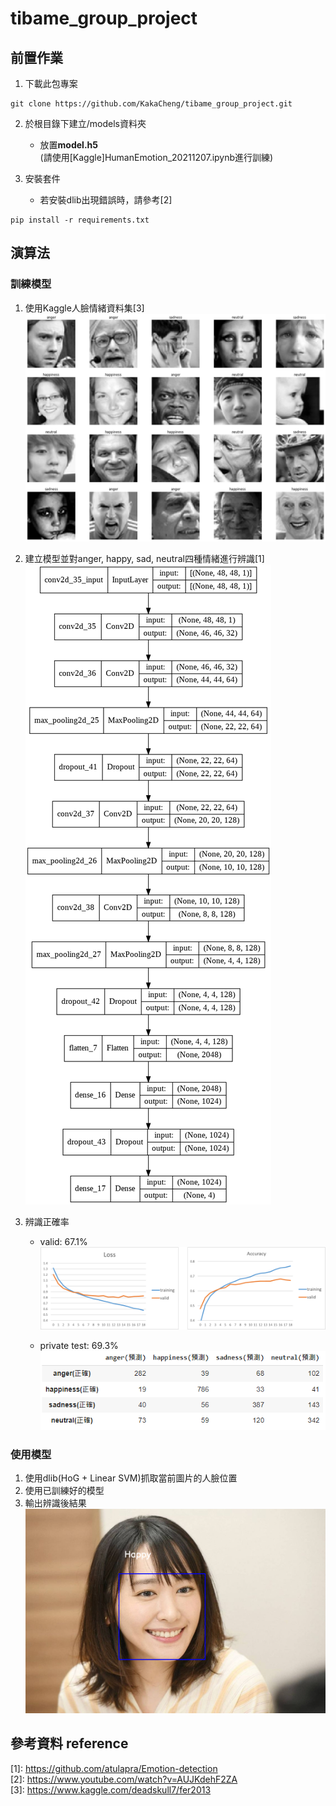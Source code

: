 # tibame_group_project

## 前置作業
1. 下載此包專案
```
git clone https://github.com/KakaCheng/tibame_group_project.git
```
2. 於根目錄下建立/models資料夾
    - 放置**model.h5**\
(請使用[Kaggle]HumanEmotion_20211207.ipynb進行訓練)

3. 安裝套件
    - 若安裝dlib出現錯誤時，請參考\[2]
```
pip install -r requirements.txt
```

## 演算法
### 訓練模型
1. 使用Kaggle人臉情緒資料集\[3]
![image](https://github.com/KakaCheng/tibame_group_project/blob/41ed239efb17a799b0020629882327090b9df3d1/pic/001.png)

2. 建立模型並對anger, happy, sad, neutral四種情緒進行辨識\[1]
![image](https://github.com/KakaCheng/tibame_group_project/blob/41ed239efb17a799b0020629882327090b9df3d1/pic/002.png)

3. 辨識正確率
    - valid: 67.1%\
![image](https://github.com/KakaCheng/tibame_group_project/blob/41ed239efb17a799b0020629882327090b9df3d1/pic/005.png)

    - private test: 69.3%\
![image](https://github.com/KakaCheng/tibame_group_project/blob/41ed239efb17a799b0020629882327090b9df3d1/pic/003.PNG)


### 使用模型
1. 使用dlib(HoG + Linear SVM)抓取當前圖片的人臉位置
2. 使用已訓練好的模型
3. 輸出辨識後結果
![image](https://github.com/KakaCheng/tibame_group_project/blob/41ed239efb17a799b0020629882327090b9df3d1/pic/006.png)



## 參考資料 reference
\[1]: https://github.com/atulapra/Emotion-detection \
\[2]: https://www.youtube.com/watch?v=AUJKdehF2ZA \
\[3]: https://www.kaggle.com/deadskull7/fer2013
